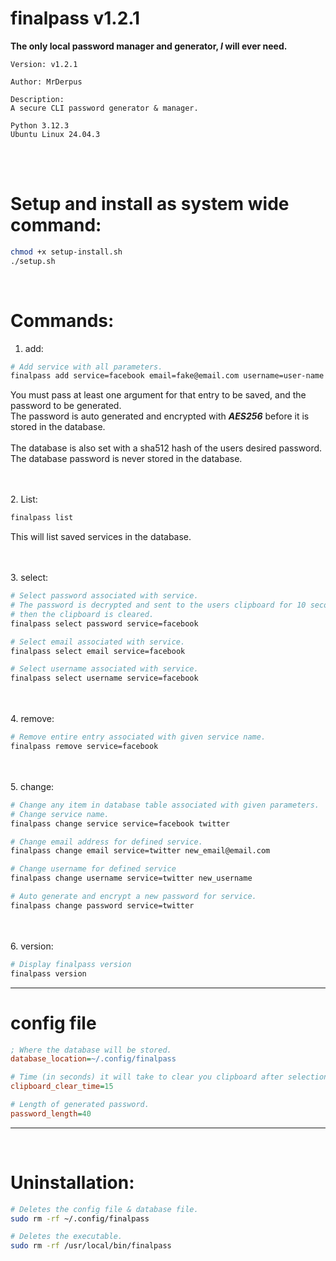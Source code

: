 finalpass v1.2.1
================

**The only local password manager and generator, *I* will ever need.** <br>

```
Version: v1.2.1

Author: MrDerpus

Description:
A secure CLI password generator & manager.

Python 3.12.3
Ubuntu Linux 24.04.3
```
<br><br>

# Setup and install as system wide command:
```sh
chmod +x setup-install.sh
./setup.sh
```
<br>

# Commands:
1. add:
```sh
# Add service with all parameters.
finalpass add service=facebook email=fake@email.com username=user-name
```

You must pass at least one argument for that entry to be saved, and the password to be generated.<br> 
The password is auto generated and encrypted with ***AES256*** before it is stored in the database.<br><br>
The database is also set with a sha512 hash of the users desired password. 
The database password is never stored in the database.

<br><br>
2. List:
```sh
finalpass list
```

This will list saved services in the database.

<br><br>
3. select:
```sh
# Select password associated with service.
# The password is decrypted and sent to the users clipboard for 10 seconds,
# then the clipboard is cleared.
finalpass select password service=facebook

# Select email associated with service.
finalpass select email service=facebook

# Select username associated with service.
finalpass select username service=facebook
```

<br><br>
4. remove:
```sh
# Remove entire entry associated with given service name.
finalpass remove service=facebook
```

<br><br>
5. change:
```sh
# Change any item in database table associated with given parameters.
# Change service name.
finalpass change service service=facebook twitter

# Change email address for defined service.
finalpass change email service=twitter new_email@email.com

# Change username for defined service
finalpass change username service=twitter new_username

# Auto generate and encrypt a new password for service. 
finalpass change password service=twitter
```


<br><br>
6. version:
```sh
# Display finalpass version
finalpass version
```

---

# config file
```ini
; Where the database will be stored.
database_location=~/.config/finalpass

# Time (in seconds) it will take to clear you clipboard after selection password.
clipboard_clear_time=15

# Length of generated password.
password_length=40
```

---
<br>

# Uninstallation:
```sh
# Deletes the config file & database file.
sudo rm -rf ~/.config/finalpass

# Deletes the executable.
sudo rm -rf /usr/local/bin/finalpass
```